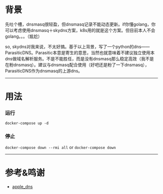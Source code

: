 
# 背景

先吐个槽，dnsmasq很轻盈，但dnsmasq记录不能动态更新。if你懂golang，你可以考虑使用dnsmasq＋skydns方案，k8s用的就是这个方案。但目前本人不会golang。。。（尴尬）

so, skydns对我来说，不太好搞。基于以上背景，写了一个python的dns——ParasiticDNS。Parasitic本意是寄生的意思，当然也就意味着不建议独立使用本dns做域名解析服务。不是不能胜任，而是没有dnsmasq那么稳定高效（我不是在粉dnsmasq）。建议与dnsmasq配合使用（好吧还是粉了一下dnsmasq），ParasiticDNS作为dnsmasq的上游dns。

---

# 用法

### 运行

`docker-compose up -d`


### 停止

`docker-compose down --rmi all` or `docker-compose down`


---

# 参考&鸣谢

* [apple_dns](https://github.com/anpengapple/apple_dns)

